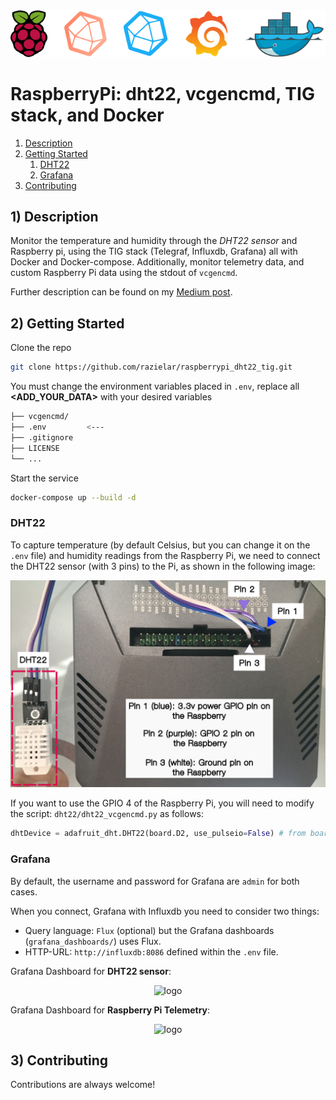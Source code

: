 <div align="center">
<img src="https://github.com/razielar/RaspberryPi_dht22_vcgencmd_tig_docker/blob/main/img/raspberrypi_tig.png" alt="logo"></img>
</div>

# RaspberryPi: dht22, vcgencmd, TIG stack, and Docker

1. [Description](#ds)
2. [Getting Started](#gs)
    1. [DHT22](#dht22)
    2. [Grafana](#grafana)
3. [Contributing](#contributions)

## <a id='ds'></a> 1) Description

Monitor the temperature and humidity through the *DHT22 sensor* and Raspberry pi, using the TIG stack (Telegraf, Influxdb, Grafana) all with Docker and Docker-compose. Additionally, monitor telemetry data, and custom Raspberry Pi data using the stdout of `vcgencmd`. 

Further description can be found on my [Medium post](https://medium.com/@razielar/dockerizing-climate-telemetry-ac453891196d).

## <a id='gs'></a> 2) Getting Started

Clone the repo

```bash
git clone https://github.com/razielar/raspberrypi_dht22_tig.git
```

You must change the environment variables placed in `.env`, replace all **<ADD_YOUR_DATA>** with your desired variables

```bash
├── vcgencmd/
├── .env         <---
├── .gitignore
├── LICENSE
└── ...
```

Start the service

```bash
docker-compose up --build -d
```

### <a id='dht22'></a> DHT22

To capture temperature (by default Celsius, but you can change it on the `.env` file) and humidity readings from the Raspberry Pi, we need to connect the DHT22 sensor (with 3 pins) to the Pi, as shown in the following image:

<div align="center">
<img src="https://github.com/razielar/raspberrypi_dht22_vcgencmd_tig_docker/blob/main/img/dht22_connections.png" alt="logo"></img>
</div>

If you want to use the GPIO 4 of the Raspberry Pi, you will need to modify the script: `dht22/dht22_vcgencmd.py` as follows:

```python
dhtDevice = adafruit_dht.DHT22(board.D2, use_pulseio=False) # from board.D2 to board.D4
```

### <a id='grafana'></a> Grafana

By default, the username and password for Grafana are `admin` for both cases. 

When you connect, Grafana with Influxdb you need to consider two things:

* Query language: `Flux` (optional) but the Grafana dashboards (`grafana_dashboards/`) uses Flux.
* HTTP-URL: `http://influxdb:8086` defined within the `.env` file.

Grafana Dashboard for **DHT22 sensor**:

<div align="center">
<img src="https://github.com/razielar/raspberrypi_dht22_vcgencmd_tig/blob/main/img/graphana_dashboard_2.png" alt="logo"></img>
</div>

Grafana Dashboard for **Raspberry Pi Telemetry**:

<div align="center">
<img src="https://github.com/razielar/raspberrypi_dht22_vcgencmd_tig/blob/main/img/graphana_dashboard_1.png" alt="logo"></img>
</div>


## <a id='contributions'></a> 3) Contributing
Contributions are always welcome! 